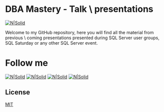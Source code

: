 # DBA Mastery - Talk \ presentations

[![N|Solid](http://dbamastery.com/wp-content/uploads/2019/01/cropped-Screen-Shot-2019-01-15-at-9.06.49-PM-1-1.png)](http://dbamastery.com/)

Welcome to my GitHub repository, here you will find all the material from previous \ coming presentations presented during SQL Server user groups, SQL Saturday or any other SQL Server event.

# Follow me
[![N|Solid](http://dbamastery.com/wp-content/uploads/2018/08/if_twitter_circle_color_107170.png)](https://twitter.com/dbamastery) [![N|Solid](http://dbamastery.com/wp-content/uploads/2018/08/if_github_circle_black_107161.png)](https://github.com/dbamaster) [![N|Solid](http://dbamastery.com/wp-content/uploads/2018/08/if_linkedin_circle_color_107178.png)](https://www.linkedin.com/in/croblesdba/) [![N|Solid](http://dbamastery.com/wp-content/uploads/2018/08/if_browser_1055104.png)](http://dbamastery.com/)

## License
[MIT](/LICENSE.md)

[blog]: <http://dbamastery.com/>
